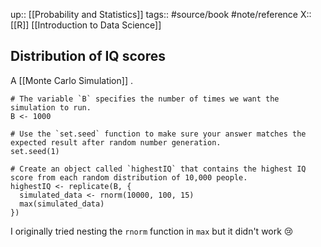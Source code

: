 up:: [[Probability and Statistics]]
tags:: #source/book #note/reference
X:: [[R]] [[Introduction to Data Science]]

## Distribution of IQ scores

A [[Monte Carlo Simulation]] .

```
# The variable `B` specifies the number of times we want the simulation to run.
B <- 1000

# Use the `set.seed` function to make sure your answer matches the expected result after random number generation.
set.seed(1)

# Create an object called `highestIQ` that contains the highest IQ score from each random distribution of 10,000 people.
highestIQ <- replicate(B, {
  simulated_data <- rnorm(10000, 100, 15)
  max(simulated_data)
})
```

I originally tried nesting the `rnorm` function in `max` but it didn't work 😢